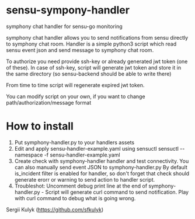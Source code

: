 # sensu-sympony-handler
symphony chat handler for sensu-go monitoring

symphony chat handler allows you to send notifications from sensu directly to symphony chat room.
Handler is a simple python3 script which read sensu event json and send message to symphony chat room.

To authorize you need provide ssh-key or already generated jwt token (one of these).
In case of ssh-key, script will generate jwt token and store it in the same directory
(so sensu-backend should be able to write there)

From time to time script will regenerate expired jwt token.

You can modify script on your own, if you want to change path/authorization/message format


# How to install
1. Put symphony-handler.py to your handlers assets
2. Edit and apply sensu-handler-example.yaml using sensuctl
	sensuctl --namespace <ENV> -f sensu-handler-example.yaml
3. Create check with symphony-handler handler and test connectivity.
    You can also manually send event JSON to symphony-handler.py
    By default is_incident filter is enabled for handler, so don't forget
    that check should generate erorr or warning to send action to handler script.
4. Troubleshot:
   Uncomment debug print line at the end of symphony-handler.py - 
    Script will generate curl command to send notification.
    Play with curl command to debug what is going wrong.


Sergii Kulyk (https://github.com/sfkulyk)